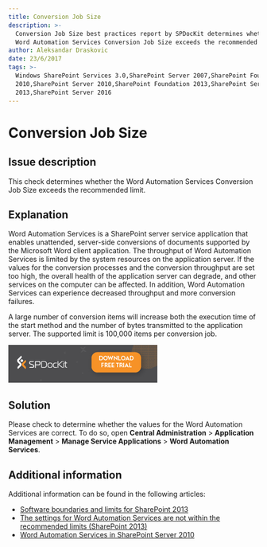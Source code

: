 ```yaml
---
title: Conversion Job Size
description: >-
  Conversion Job Size best practices report by SPDocKit determines whether the
  Word Automation Services Conversion Job Size exceeds the recommended limit.
author: Aleksandar Draskovic
date: 23/6/2017
tags: >-
  Windows SharePoint Services 3.0,SharePoint Server 2007,SharePoint Foundation
  2010,SharePoint Server 2010,SharePoint Foundation 2013,SharePoint Server
  2013,SharePoint Server 2016
---
```


# Conversion Job Size

## Issue description

This check determines whether the Word Automation Services Conversion Job Size exceeds the recommended limit.

## Explanation

Word Automation Services is a SharePoint server service application that enables unattended, server-side conversions of documents supported by the Microsoft Word client application. The throughput of Word Automation Services is limited by the system resources on the application server. If the values for the conversion processes and the conversion throughput are set too high, the overall health of the application server can degrade, and other services on the computer can be affected. In addition, Word Automation Services can experience decreased throughput and more conversion failures.

A large number of conversion items will increase both the execution time of the start method and the number of bytes transmitted to the application server. The supported limit is 100,000 items per conversion job.

[![Download SPDocKit](/.gitbook/assets/spdockit_download.png)](http://bit.ly/2US0Zna)

## Solution

Please check to determine whether the values for the Word Automation Services are correct. To do so, open **Central Administration** &gt; **Application Management** &gt; **Manage Service Applications** &gt; **Word Automation Services**.

## Additional information

Additional information can be found in the following articles:

* [Software boundaries and limits for SharePoint 2013](https://technet.microsoft.com/en-us/library/cc262787.aspx)
* [The settings for Word Automation Services are not within the recommended limits \(SharePoint 2013\)](https://technet.microsoft.com/en-us/library/hh487292.aspx)
* [Word Automation Services in SharePoint Server 2010](https://msdn.microsoft.com/en-us/library/ee558278%28v=office.14%29.aspx)

